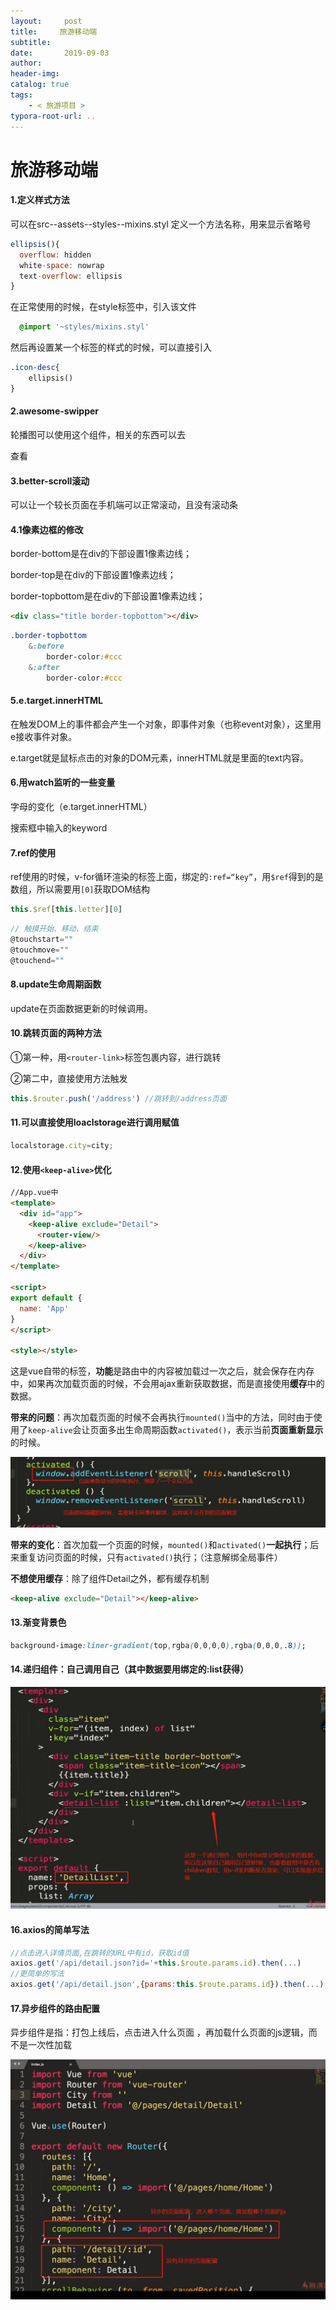 ```yaml
---
layout:     post
title:     旅游移动端
subtitle:  
date:       2019-09-03
author:     
header-img: 
catalog: true
tags:
    - < 旅游项目 >
typora-root-url: ..
---
```



# 旅游移动端

#### 1.定义样式方法

可以在src--assets--styles--mixins.styl 定义一个方法名称，用来显示省略号

```javascript
ellipsis(){
  overflow: hidden
  white-space: nowrap
  text-overflow: ellipsis
}
```

在正常使用的时候，在style标签中，引入该文件

```css
  @import '~styles/mixins.styl'
```

然后再设置某一个标签的样式的时候，可以直接引入

```css
.icon-desc{
    ellipsis()
}  
```

#### 2.awesome-swipper

轮播图可以使用这个组件，相关的东西可以去

[swiper官网]: https://www.swiper.com.cn/

查看

#### 3.better-scroll滚动

可以让一个较长页面在手机端可以正常滚动，且没有滚动条

[better-scroll]: https://ustbhuangyi.github.io/better-scroll/doc/zh-hans/api-specific.html

#### 4.1像素边框的修改

 border-bottom是在div的下部设置1像素边线；

border-top是在div的下部设置1像素边线；

border-topbottom是在div的下部设置1像素边线；

```html
<div class="title border-topbottom"></div>
```

```css
.border-topbottom
	&:before
		border-color:#ccc
	&:after
		border-color:#ccc
```

#### 5.e.target.innerHTML

在触发DOM上的事件都会产生一个对象，即事件对象（也称event对象），这里用e接收事件对象。

e.target就是鼠标点击的对象的DOM元素，innerHTML就是里面的text内容。

#### 6.用watch监听的一些变量

字母的变化（e.target.innerHTML）

搜索框中输入的keyword

#### 7.ref的使用

ref使用的时候，v-for循环渲染的标签上面，绑定的`:ref=“key”`，用`$ref`得到的是数组，所以需要用`[0]`获取DOM结构

```javascript
this.$ref[this.letter][0]
```

```javascript
// 触摸开始、移动、结束
@touchstart=""
@touchmove=""
@touchend=""
```

#### 8.update生命周期函数

update在页面数据更新的时候调用。



#### 10.跳转页面的两种方法

①第一种，用`<router-link>`标签包裹内容，进行跳转

②第二中，直接使用方法触发

```javascript
this.$router.push('/address') //跳转到/address页面
```

#### 11.可以直接使用loaclstorage进行调用赋值

```javascript
localstorage.city=city;
```

#### 12.使用`<keep-alive>`优化

```html
//App.vue中
<template>
  <div id="app">
    <keep-alive exclude="Detail">
      <router-view/>
    </keep-alive>
  </div>
</template>

<script>
export default {
  name: 'App'
}
</script>

<style></style>
```

这是vue自带的标签，**功能**是路由中的内容被加载过一次之后，就会保存在内存中，如果再次加载页面的时候，不会用ajax重新获取数据，而是直接使用**缓存**中的数据。

**带来的问题**：再次加载页面的时候不会再执行`mounted()`当中的方法，同时由于使用了`keep-alive`会让页面多出生命周期函数`activated()`，表示当前**页面重新显示**的时候。

![1567605471639](/img/assets_2019/1567605471639.png)

**带来的变化**：首次加载一个页面的时候，`mounted()`和`activated()`**一起执行**；后来重复访问页面的时候，只有`activated()`执行；（注意解绑全局事件）

**不想使用缓存**：除了组件Detail之外，都有缓存机制

```html
<keep-alive exclude="Detail"></keep-alive>
```

#### 13.渐变背景色

```css
background-image:liner-gradient(top,rgba(0,0,0,0),rgba(0,0,0,.8));
```

#### 14.递归组件：自己调用自己（其中数据要用绑定的:list获得）

![1567605498012](/img/assets_2019/1567605498012.png)

#### 16.axios的简单写法

```javascript
//点击进入详情页面,在跳转的URL中有id，获取id值
axios.get('/api/detail.json?id='+this.$route.params.id).then(...)
//更简单的写法
axios.get('/api/detail.json',{params:this.$route.params.id}).then(...)
```

#### 17.异步组件的路由配置

异步组件是指：打包上线后，点击进入什么页面 ，再加载什么页面的js逻辑，而不是一次性加载

![](/img/assets_2019/1567605838370.png)


